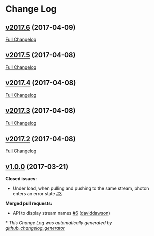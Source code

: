# Change Log

## [v2017.6](https://github.com/muoncore/photon/tree/v2017.6) (2017-04-09)
[Full Changelog](https://github.com/muoncore/photon/compare/v2017.5...v2017.6)

## [v2017.5](https://github.com/muoncore/photon/tree/v2017.5) (2017-04-08)
[Full Changelog](https://github.com/muoncore/photon/compare/v2017.4...v2017.5)

## [v2017.4](https://github.com/muoncore/photon/tree/v2017.4) (2017-04-08)
[Full Changelog](https://github.com/muoncore/photon/compare/v2017.3...v2017.4)

## [v2017.3](https://github.com/muoncore/photon/tree/v2017.3) (2017-04-08)
[Full Changelog](https://github.com/muoncore/photon/compare/v2017.2...v2017.3)

## [v2017.2](https://github.com/muoncore/photon/tree/v2017.2) (2017-04-08)
[Full Changelog](https://github.com/muoncore/photon/compare/v1.0.0...v2017.2)

## [v1.0.0](https://github.com/muoncore/photon/tree/v1.0.0) (2017-03-21)
**Closed issues:**

- Under load, when pulling and pushing to the same stream, photon enters an error state [\#3](https://github.com/muoncore/photon/issues/3)

**Merged pull requests:**

- API to display stream names [\#6](https://github.com/muoncore/photon/pull/6) ([daviddawson](https://github.com/daviddawson))



\* *This Change Log was automatically generated by [github_changelog_generator](https://github.com/skywinder/Github-Changelog-Generator)*